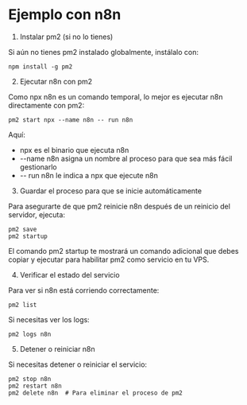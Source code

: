 # Ejemplo con n8n

1. Instalar pm2 (si no lo tienes)

Si aún no tienes pm2 instalado globalmente, instálalo con:
```
npm install -g pm2
```

2. Ejecutar n8n con pm2

Como npx n8n es un comando temporal, lo mejor es ejecutar n8n directamente con pm2:
```
pm2 start npx --name n8n -- run n8n
```
Aquí:

* npx es el binario que ejecuta n8n
* --name n8n asigna un nombre al proceso para que sea más fácil gestionarlo
* -- run n8n le indica a npx que ejecute n8n

3. Guardar el proceso para que se inicie automáticamente

Para asegurarte de que pm2 reinicie n8n después de un reinicio del servidor, ejecuta:
```
pm2 save
pm2 startup
```
El comando pm2 startup te mostrará un comando adicional que debes copiar y ejecutar para habilitar pm2 como servicio en tu VPS.

4. Verificar el estado del servicio

Para ver si n8n está corriendo correctamente:
```
pm2 list
```

Si necesitas ver los logs:
```
pm2 logs n8n
```

5. Detener o reiniciar n8n

Si necesitas detener o reiniciar el servicio:
```
pm2 stop n8n
pm2 restart n8n
pm2 delete n8n  # Para eliminar el proceso de pm2
```